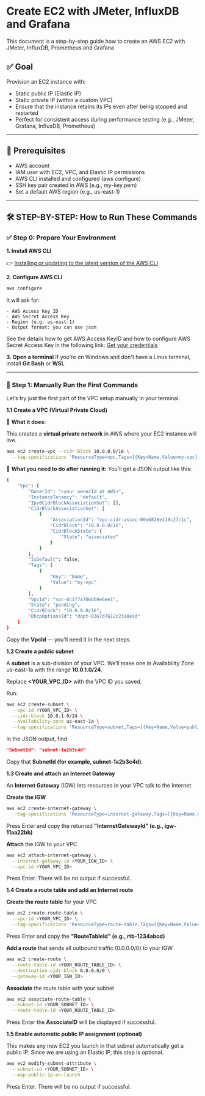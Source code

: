 # Create EC2 with JMeter, InfluxDB and Grafana

This document is a step-by-step guide how to create an AWS EC2 with JMeter, InfluxDB, Prometheus and Grafana

## ✅ Goal

Provision an EC2 instance with:
- Static public IP (Elastic IP)
- Static private IP (within a custom VPC)
- Ensure that the instance retains its IPs even after being stopped and restarted
- Perfect for consistent access during performance testing (e.g., JMeter, Grafana, InfluxDB, Prometheus)
---
## 🧰 Prerequisites
- AWS account
- IAM user with EC2, VPC, and Elastic IP permissions
- AWS CLI installed and configured (aws configure)
- SSH key pair created in AWS (e.g., my-key.pem)
- Set a default AWS region (e.g., us-east-1)
---
## 🛠️ STEP-BY-STEP: How to Run These Commands

### ✅ Step 0: Prepare Your Environment

**1. Install AWS CLI**

👉 [Installing or updating to the latest version of the AWS CLI](https://docs.aws.amazon.com/cli/latest/userguide/install-cliv2.html)

**2. Configure AWS CLI**
```bash
aws configure
```

It will ask for:

```
- AWS Access Key ID
- AWS Secret Access Key
- Region (e.g. us-east-1)
- Output format: you can use json
```

See the details how to get AWS Access KeyID and how to configure AWS Secret Access Key in the following link: [Get your credentials](https://github.com/almeidas-tatiane/robust-api-performance/blob/main/application-cloud-deployment.md#get-your-credentials)

**3. Open a terminal**
If you're on Windows and don't have a Linux terminal, install **Git Bash** or **WSL**

---
### 🧪 Step 1: Manually Run the First Commands

Let’s try just the first part of the VPC setup manually in your terminal.

**1.1 Create a VPC (Virtual Private Cloud)**

🧠 **What it does:**

This creates a **virtual private network** in AWS where your EC2 instance will live.

```bash
aws ec2 create-vpc --cidr-block 10.0.0.0/16 \
  --tag-specifications 'ResourceType=vpc,Tags=[{Key=Name,Value=my-vpc}]'
```
📎 **What you need to do after running it:**
You’ll get a JSON output like this:

```bash
{
    "Vpc": {
        "OwnerId": "<your ownerId at AWS>",
        "InstanceTenancy": "default",
        "Ipv6CidrBlockAssociationSet": [],
        "CidrBlockAssociationSet": [
            {
                "AssociationId": "vpc-cidr-assoc-00e6828e118c27c1c",
                "CidrBlock": "10.0.0.0/16",
                "CidrBlockState": {
                    "State": "associated"
                }
            }
        ],
        "IsDefault": false,
        "Tags": [
            {
                "Key": "Name",
                "Value": "my-vpc"
            }
        ],
        "VpcId": "vpc-0c1f7a706bb9e6ee1",
        "State": "pending",
        "CidrBlock": "10.0.0.0/16",
        "DhcpOptionsId": "dopt-0367d7612c2310e5d"
    }
}
```
Copy the **VpcId** — you'll need it in the next steps.

**1.2 Create a public subnet**

A **subnet** is a sub-division of your VPC. We’ll make one in Availability Zone us-east-1a with the range **10.0.1.0/24**.

Replace **<YOUR_VPC_ID>** with the VPC ID you saved.

Run:
```bash
aws ec2 create-subnet \
  --vpc-id <YOUR_VPC_ID> \
  --cidr-block 10.0.1.0/24 \
  --availability-zone us-east-1a \
  --tag-specifications 'ResourceType=subnet,Tags=[{Key=Name,Value=public-subnet}]'
```

In the JSON output, find
```json
"SubnetId": "subnet-1a2b3c4d"
```

Copy that **SubnetId (for example, subnet-1a2b3c4d)**.

**1.3 Create and attach an Internet Gateway**

An **Internet Gateway** (IGW) lets resources in your VPC talk to the Internet

**Create the IGW**
```bash
aws ec2 create-internet-gateway \
  --tag-specifications 'ResourceType=internet-gateway,Tags=[{Key=Name,Value=my-igw}]'
```
Press Enter and copy the returned **"InternetGatewayId" (e.g., igw-11aa22bb)**

**Attach** the IGW to your VPC
```bash
aws ec2 attach-internet-gateway \
  --internet-gateway-id <YOUR_IGW_ID> \
  --vpc-id <YOUR_VPC_ID>
```

Press Enter. There will be no output if successful.

**1.4 Create a route table and add an Internet route**

**Create the route table** for your VPC
```bash
aws ec2 create-route-table \
  --vpc-id <YOUR_VPC_ID> \
  --tag-specifications 'ResourceType=route-table,Tags=[{Key=Name,Value=public-rt}]'
```
Press Enter and copy the **"RouteTableId" (e.g., rtb-1234abcd)**

**Add a route** that sends all outbound traffic (0.0.0.0/0) to your IGW
```bash
aws ec2 create-route \
  --route-table-id <YOUR_ROUTE_TABLE_ID> \
  --destination-cidr-block 0.0.0.0/0 \
  --gateway-id <YOUR_IGW_ID>
```

**Associate** the route table with your subnet
```bash
aws ec2 associate-route-table \
  --subnet-id <YOUR_SUBNET_ID> \
  --route-table-id <YOUR_ROUTE_TABLE_ID>
```
Press Enter the **AssociateID** will be displayed if successful.

**1.5 Enable automatic public IP assignment (optional)**

This makes any new EC2 you launch in that subnet automatically get a public IP. Since we are using an Elastic IP, this step is optional.

```bash
aws ec2 modify-subnet-attribute \
  --subnet-id <YOUR_SUBNET_ID> \
  --map-public-ip-on-launch
```
Press Enter. There will be no output if successful.

